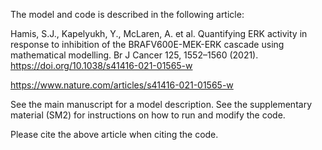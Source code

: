 The model and code is described in the following article:

Hamis, S.J., Kapelyukh, Y., McLaren, A. et al. Quantifying ERK activity in response to inhibition of the BRAFV600E-MEK-ERK cascade using mathematical modelling. Br J Cancer 125, 1552–1560 (2021). https://doi.org/10.1038/s41416-021-01565-w

https://www.nature.com/articles/s41416-021-01565-w

See the main manuscript for a model description.
See the supplementary material (SM2) for instructions on how to run and modify the code. 

Please cite the above article when citing the code. 
